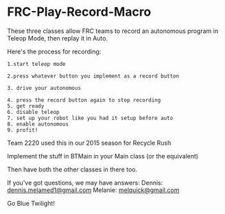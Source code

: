 # FRC-Play-Record-Macro
These three classes allow FRC teams to record an autonomous program in Teleop Mode, then replay it in Auto.

Here's the process for recording:

	1.start teleop mode
	
	2.press whatever button you implement as a record button
	
	3. drive your autonomous
	
	4. press the record button again to stop recording
	5. get ready
	6. disable teleop
	7. set up your robot like you had it setup before auto
	8. enable autonomous
	9. profit!

Team 2220 used this in our 2015 season for Recycle Rush

Implement the stuff in BTMain in your Main class (or the equivalent)

Then have both the other classes in there too.

If you've got questions, we may have answers: 
Dennis: dennis.melamed1@gmail.com
Melanie: melquick@gmail.com

Go Blue Twilight!
